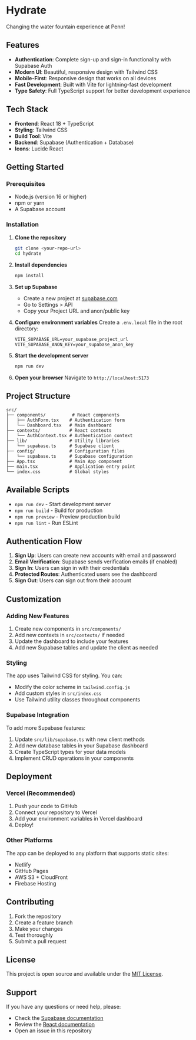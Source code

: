 # Hydrate

Changing the water fountain experience at Penn!

## Features

-  **Authentication**: Complete sign-up and sign-in functionality with Supabase Auth
-  **Modern UI**: Beautiful, responsive design with Tailwind CSS
-  **Mobile-First**: Responsive design that works on all devices
-  **Fast Development**: Built with Vite for lightning-fast development
-  **Type Safety**: Full TypeScript support for better development experience

## Tech Stack

- **Frontend**: React 18 + TypeScript
- **Styling**: Tailwind CSS
- **Build Tool**: Vite
- **Backend**: Supabase (Authentication + Database)
- **Icons**: Lucide React

## Getting Started

### Prerequisites

- Node.js (version 16 or higher)
- npm or yarn
- A Supabase account

### Installation

1. **Clone the repository**

   ```bash
   git clone <your-repo-url>
   cd hydrate
   ```

2. **Install dependencies**

   ```bash
   npm install
   ```

3. **Set up Supabase**

   - Create a new project at [supabase.com](https://supabase.com)
   - Go to Settings > API
   - Copy your Project URL and anon/public key

4. **Configure environment variables**
   Create a `.env.local` file in the root directory:

   ```env
   VITE_SUPABASE_URL=your_supabase_project_url
   VITE_SUPABASE_ANON_KEY=your_supabase_anon_key
   ```

5. **Start the development server**

   ```bash
   npm run dev
   ```

6. **Open your browser**
   Navigate to `http://localhost:5173`

## Project Structure

```
src/
├── components/          # React components
│   ├── AuthForm.tsx    # Authentication form
│   └── Dashboard.tsx   # Main dashboard
├── contexts/           # React contexts
│   └── AuthContext.tsx # Authentication context
├── lib/                # Utility libraries
│   └── supabase.ts     # Supabase client
├── config/             # Configuration files
│   └── supabase.ts     # Supabase configuration
├── App.tsx             # Main App component
├── main.tsx            # Application entry point
└── index.css           # Global styles
```

## Available Scripts

- `npm run dev` - Start development server
- `npm run build` - Build for production
- `npm run preview` - Preview production build
- `npm run lint` - Run ESLint

## Authentication Flow

1. **Sign Up**: Users can create new accounts with email and password
2. **Email Verification**: Supabase sends verification emails (if enabled)
3. **Sign In**: Users can sign in with their credentials
4. **Protected Routes**: Authenticated users see the dashboard
5. **Sign Out**: Users can sign out from their account

## Customization

### Adding New Features

1. Create new components in `src/components/`
2. Add new contexts in `src/contexts/` if needed
3. Update the dashboard to include your features
4. Add new Supabase tables and update the client as needed

### Styling

The app uses Tailwind CSS for styling. You can:

- Modify the color scheme in `tailwind.config.js`
- Add custom styles in `src/index.css`
- Use Tailwind utility classes throughout components

### Supabase Integration

To add more Supabase features:

1. Update `src/lib/supabase.ts` with new client methods
2. Add new database tables in your Supabase dashboard
3. Create TypeScript types for your data models
4. Implement CRUD operations in your components

## Deployment

### Vercel (Recommended)

1. Push your code to GitHub
2. Connect your repository to Vercel
3. Add your environment variables in Vercel dashboard
4. Deploy!

### Other Platforms

The app can be deployed to any platform that supports static sites:

- Netlify
- GitHub Pages
- AWS S3 + CloudFront
- Firebase Hosting

## Contributing

1. Fork the repository
2. Create a feature branch
3. Make your changes
4. Test thoroughly
5. Submit a pull request

## License

This project is open source and available under the [MIT License](LICENSE).

## Support

If you have any questions or need help, please:

- Check the [Supabase documentation](https://supabase.com/docs)
- Review the [React documentation](https://react.dev)
- Open an issue in this repository

